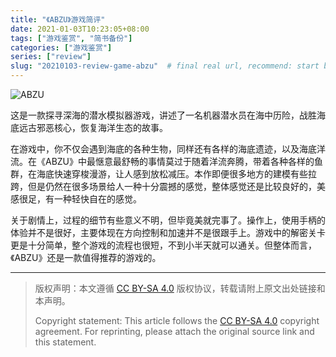 ```yaml
---
title: "《ABZU》游戏简评"
date: 2021-01-03T10:23:05+08:00
tags: ["游戏鉴赏", "简书备份"]
categories: ["游戏鉴赏"]
series: ["review"]
slug: "20210103-review-game-abzu"  # final real url, recommend: start by date, follow lower case words with hyphen splitter. E.g., `20230316-text-title`
---
```


![ABZU](/img/posts/9835942-9a7120c8ac5c2f67.jpg "ABZU")

这是一款探寻深海的潜水模拟器游戏，讲述了一名机器潜水员在海中历险，战胜海底远古邪恶核心，恢复海洋生态的故事。

在游戏中，你不仅会遇到海底的各种生物，同样还有各样的海底遗迹，以及海底洋流。在《ABZU》中最惬意最舒畅的事情莫过于随着洋流奔腾，带着各种各样的鱼群，在海底快速穿梭漫游，让人感到放松减压。本作即便很多地方的建模有些拉跨，但是仍然在很多场景给人一种十分震撼的感觉，整体感觉还是比较良好的，美感很足，有一种轻快自在的感觉。

关于剧情上，过程的细节有些意义不明，但毕竟美就完事了。操作上，使用手柄的体验并不是很好，主要体现在方向控制和加速并不是很跟手上。游戏中的解密关卡更是十分简单，整个游戏的流程也很短，不到小半天就可以通关。但整体而言，《ABZU》还是一款值得推荐的游戏的。

---

> 版权声明：本文遵循 [CC BY-SA 4.0](https://creativecommons.org/licenses/by-sa/4.0/deed.zh) 版权协议，转载请附上原文出处链接和本声明。
>
> Copyright statement: This article follows the [CC BY-SA 4.0](https://creativecommons.org/licenses/by-sa/4.0/deed.en) copyright agreement. For reprinting, please attach the original source link and this statement.
